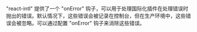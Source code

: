 "react-intl" 提供了一个 "onError" 钩子，可以用于处理国际化插件在处理错误时抛出的错误。默认情况下，这些错误会被记录在控制台，但在生产环境中，这些错误会被忽略。可以通过配置 "onError" 钩子来消除这些错误。
